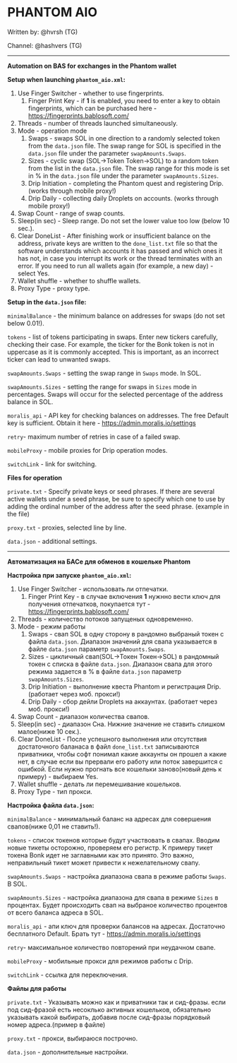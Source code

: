 # PHANTOM AIO

Written by: @hvrsh (TG)

Channel: @hashvers (TG)

---

**Automation on BAS for exchanges in the Phantom wallet**

**Setup when launching `phantom_aio.xml`:**

1. Use Finger Switcher - whether to use fingerprints.
   1. Finger Print Key - if **1** is enabled, you need to enter a key to obtain fingerprints, which can be purchased here - https://fingerprints.bablosoft.com/
2. Threads - number of threads launched simultaneously.
3. Mode - operation mode
   1. Swaps - swaps SOL in one direction to a randomly selected token from the `data.json` file. The swap range for SOL is specified in the `data.json` file under the parameter `swapAmounts.Swaps`.
   2. Sizes - cyclic swap (SOL->Token Token->SOL) to a random token from the list in the `data.json` file. The swap range for this mode is set in % in the `data.json` file under the parameter `swapAmounts.Sizes`.
   3. Drip Initiation - completing the Phantom quest and registering Drip. (works through mobile proxy!)
   4. Drip Daily - collecting daily Droplets on accounts. (works through mobile proxy!)
4. Swap Count - range of swap counts.
5. Sleep(in sec) - Sleep range. Do not set the lower value too low (below 10 sec.).
6. Clear DoneList - After finishing work or insufficient balance on the address, private keys are written to the `done_list.txt` file so that the software understands which accounts it has passed and which ones it has not, in case you interrupt its work or the thread terminates with an error. If you need to run all wallets again (for example, a new day) - select Yes.
7. Wallet shuffle - whether to shuffle wallets.
8. Proxy Type - proxy type.


 **Setup in the `data.json` file:**

  `minimalBalance` - the minimum balance on addresses for swaps (do not set below 0.01!).

  `tokens` - list of tokens participating in swaps. Enter new tickers carefully, checking their case. For example, the ticker for the Bonk token is not in uppercase as it is commonly accepted. This is important, as an incorrect ticker can lead to unwanted swaps.
 
  `swapAmounts.Swaps` - setting the swap range in `Swaps` mode. In SOL.
 
  `swapAmounts.Sizes` - setting the range for swaps in `Sizes` mode in percentages. Swaps will occur for the selected percentage of the address balance in SOL.
 
  `moralis_api` - API key for checking balances on addresses. The free Default key is sufficient. Obtain it here - https://admin.moralis.io/settings
 
  `retry`- maximum number of retries in case of a failed swap.

  `mobileProxy` - mobile proxies for Drip operation modes.
 
  `switchLink` - link for switching.
 

 **Files for operation**

 `private.txt` - Specify private keys or seed phrases. If there are several active wallets under a seed phrase, be sure to specify which one to use by adding the ordinal number of the address after the seed phrase. (example in the file)

 `proxy.txt` - proxies, selected line by line.

 `data.json` - additional settings.
 

---

**Автоматизация на БАСе для обменов в кошельке Phantom**

**Настройка при запуске `phantom_aio.xml`:**

1. Use Finger Switcher - использовать ли отпечатки.
	1. Finger Print Key - в случае включения **1** нужнно вести ключ для получения отпечатков, покупается тут - https://fingerprints.bablosoft.com/
2. Threads - количество потоков запущеных одновременно.
3. Mode  - режим работы
	1. Swaps - свап SOL в одну сторону в рандомно выбраный токен с файла `data.json`. Диапазон значений для свапа указывается  в файле `data.json` параметр `swapAmounts.Swaps`.
	2. Sizes - цикличный свап(SOL->Токен Токен->SOL) в рандомный токен с списка в файле `data.json`. Диапазон свапа для этого режима задается в % в файле `data.json` параметр `swapAmounts.Sizes`.
   3. Drip Initiation - выполнение квеста Phantom и регистрация Drip. (работает через моб. прокси!)
   4. Drip Daily - сбор дейли Droplets на аккаунтах. (работает через моб. прокси!)
4. Swap Count - диапазон количества свапов.
5. Sleep(in sec) - диапазон Сна. Нижние значение не ставить слишком малое(ниже 10 сек.).
6. Clear DoneList - После успешного выполнения или отсутствия достаточного баланаса в файл `done_list.txt` записываются приватники, чтобы софт понимал какие аккаунты он прошел а какие нет, в случае если вы прервали его работу или поток завершится с ошибкой. Если нужно прогнать все кошельки заново(новый день к примеру) - выбираем Yes.
7. Wallet shuffle - делать ли перемешивание кошельков.
8. Proxy Type - тип прокси.


 **Настройка файла `data.json`:**

  `minimalBalance` - минимальный баланс на адресах для совершения свапов(ниже 0,01 не ставить!).
 
  `tokens` - список токенов которые будут участвовать в свапах. Вводим новые тикеты осторожно, проверяем его регистр. К примеру тикет токена Bonk идет не заглавными как это принято. Это важно, неправильный тикет может привести к нежелательному свапу.
 
  `swapAmounts.Swaps` - настройка диапазона свапа в режиме работы `Swaps`. В SOL.
 
  `swapAmounts.Sizes` - настройка диапазона для свапа в режиме `Sizes` в процентах. Будет происходить свап на выбраное количество процентов от всего баланса адреса в SOL.
 
  `moralis_api` - апи ключ для проверки балансов на адресах. Достаточно бесплатного Default. Брать тут - https://admin.moralis.io/settings
 
  `retry`- максимальное количество повторений при неудачном свапе.

  `mobileProxy` - мобильные прокси для режимов работы с Drip.

  `switchLink` - ссылка для переключения.
 

 **Файлы для работы**

 `private.txt` - Указывать можно как и приватники так и сид-фразы. если под сид-фразой есть несоклько активных кошельков, обязательно указывать какой выбирать, добавив после сид-фразы порядковый номер адреса.(пример в файле)

 `proxy.txt` - прокси, выбираюся построчно.

 `data.json` - дополнительные настройки.
 